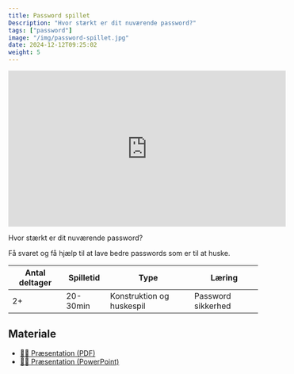 ```yaml
---
title: Password spillet
Description: "Hvor stærkt er dit nuværende password?"
tags: ["password"]
image: "/img/password-spillet.jpg"
date: 2024-12-12T09:25:02
weight: 5
---
```


<iframe width="560" height="315" src="https://www.youtube.com/embed/tKM4iqwZtAI?si=pdihiVTcFVeNm1Fo" title="YouTube video player" frameborder="0" allow="accelerometer; autoplay; clipboard-write; encrypted-media; gyroscope; picture-in-picture; web-share" referrerpolicy="strict-origin-when-cross-origin" allowfullscreen></iframe>

Hvor stærkt er dit nuværende password?

Få svaret og få hjælp til at lave bedre passwords som er til at huske.

| Antal deltager | Spilletid | Type                      | Læring             |
| -------------- | --------- | ------------------------- | ------------------ |
| 2+             | 20-30min  | Konstruktion og huskespil | Password sikkerhed |

## Materiale

- [🧑‍🏫 Præsentation (PDF)](../../files/password/Password-spil.pdf)
- [🧑‍🏫 Præsentation (PowerPoint)](../../files/password/Password.pptx)
